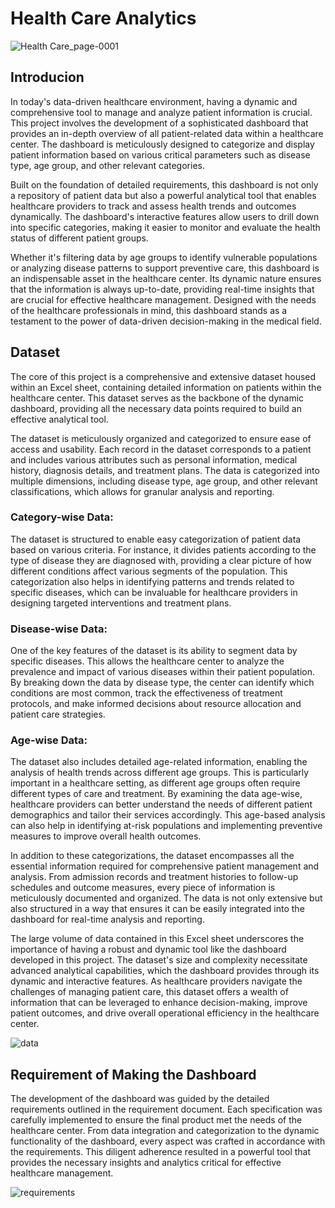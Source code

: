 # Health Care Analytics
![Health Care_page-0001](https://github.com/user-attachments/assets/afcaad25-7265-49b4-8e76-99e14c86418d)
## Introducion
In today's data-driven healthcare environment, having a dynamic and comprehensive tool to manage and analyze patient information is crucial. This project involves the development of a sophisticated dashboard that provides an in-depth overview of all patient-related data within a healthcare center. The dashboard is meticulously designed to categorize and display patient information based on various critical parameters such as disease type, age group, and other relevant categories.

Built on the foundation of detailed requirements, this dashboard is not only a repository of patient data but also a powerful analytical tool that enables healthcare providers to track and assess health trends and outcomes dynamically. The dashboard's interactive features allow users to drill down into specific categories, making it easier to monitor and evaluate the health status of different patient groups.

Whether it's filtering data by age groups to identify vulnerable populations or analyzing disease patterns to support preventive care, this dashboard is an indispensable asset in the healthcare center. Its dynamic nature ensures that the information is always up-to-date, providing real-time insights that are crucial for effective healthcare management. Designed with the needs of the healthcare professionals in mind, this dashboard stands as a testament to the power of data-driven decision-making in the medical field.

## Dataset
The core of this project is a comprehensive and extensive dataset housed within an Excel sheet, containing detailed information on patients within the healthcare center. This dataset serves as the backbone of the dynamic dashboard, providing all the necessary data points required to build an effective analytical tool.

The dataset is meticulously organized and categorized to ensure ease of access and usability. Each record in the dataset corresponds to a patient and includes various attributes such as personal information, medical history, diagnosis details, and treatment plans. The data is categorized into multiple dimensions, including disease type, age group, and other relevant classifications, which allows for granular analysis and reporting.

### Category-wise Data:
The dataset is structured to enable easy categorization of patient data based on various criteria. For instance, it divides patients according to the type of disease they are diagnosed with, providing a clear picture of how different conditions affect various segments of the population. This categorization also helps in identifying patterns and trends related to specific diseases, which can be invaluable for healthcare providers in designing targeted interventions and treatment plans.

### Disease-wise Data:
One of the key features of the dataset is its ability to segment data by specific diseases. This allows the healthcare center to analyze the prevalence and impact of various diseases within their patient population. By breaking down the data by disease type, the center can identify which conditions are most common, track the effectiveness of treatment protocols, and make informed decisions about resource allocation and patient care strategies.

### Age-wise Data:
The dataset also includes detailed age-related information, enabling the analysis of health trends across different age groups. This is particularly important in a healthcare setting, as different age groups often require different types of care and treatment. By examining the data age-wise, healthcare providers can better understand the needs of different patient demographics and tailor their services accordingly. This age-based analysis can also help in identifying at-risk populations and implementing preventive measures to improve overall health outcomes.

In addition to these categorizations, the dataset encompasses all the essential information required for comprehensive patient management and analysis. From admission records and treatment histories to follow-up schedules and outcome measures, every piece of information is meticulously documented and organized. The data is not only extensive but also structured in a way that ensures it can be easily integrated into the dashboard for real-time analysis and reporting.

The large volume of data contained in this Excel sheet underscores the importance of having a robust and dynamic tool like the dashboard developed in this project. The dataset's size and complexity necessitate advanced analytical capabilities, which the dashboard provides through its dynamic and interactive features. As healthcare providers navigate the challenges of managing patient care, this dataset offers a wealth of information that can be leveraged to enhance decision-making, improve patient outcomes, and drive overall operational efficiency in the healthcare center.

![data](https://github.com/user-attachments/assets/dd6854a3-4405-4804-be31-27d08935ca10)

## Requirement of Making the Dashboard
The development of the dashboard was guided by the detailed requirements outlined in the requirement document. Each specification was carefully implemented to ensure the final product met the needs of the healthcare center. From data integration and categorization to the dynamic functionality of the dashboard, every aspect was crafted in accordance with the requirements. This diligent adherence resulted in a powerful tool that provides the necessary insights and analytics critical for effective healthcare management.

![requirements](https://github.com/user-attachments/assets/1b323c41-a6c9-4a13-9ef8-04a44e004960)

